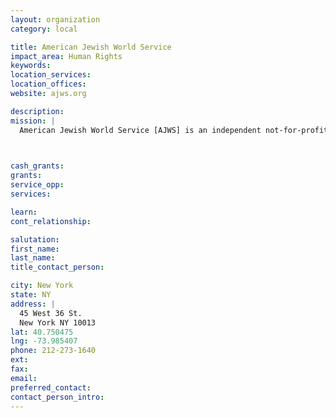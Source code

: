 ```yaml
---
layout: organization
category: local

title: American Jewish World Service
impact_area: Human Rights
keywords: 
location_services: 
location_offices: 
website: ajws.org

description: 
mission: |
  American Jewish World Service [AJWS] is an independent not-for-profit organization founded in 1985 to help alleviate poverty, hunger and disease among the people of the world regardless of race, religion or nationality. It breathes life into Judaism's imperative to pursue justice and helps American Jews act upon a deeply felt obligation to improve the chances for survival, economic independence and human dignity for all people.

  

cash_grants: 
grants: 
service_opp: 
services: 

learn: 
cont_relationship: 

salutation: 
first_name: 
last_name: 
title_contact_person: 

city: New York
state: NY
address: |
  45 West 36 St.     
  New York NY 10013
lat: 40.750475
lng: -73.985407
phone: 212-273-1640
ext: 
fax: 
email: 
preferred_contact: 
contact_person_intro: 
---
```

